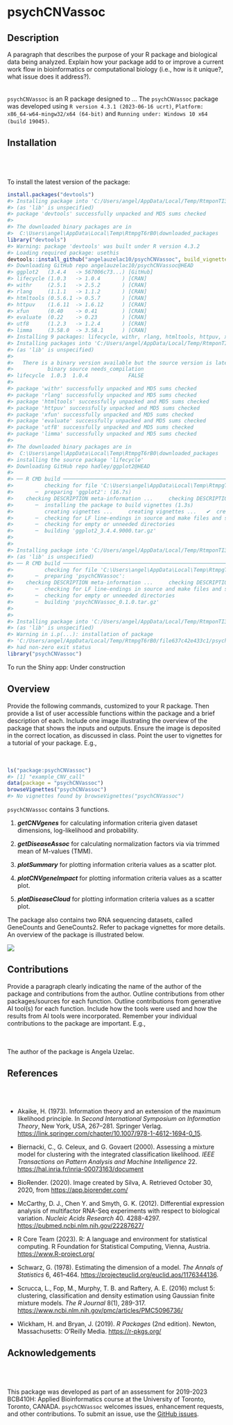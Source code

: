 
<!-- README.md is generated from README.Rmd. Please edit that file -->

# psychCNVassoc

## Description

A paragraph that describes the purpose of your R package and biological
data being analyzed. Explain how your package add to or improve a
current work flow in bioinformatics or computational biology (i.e., how
is it unique?, what issue does it address?). <br> <br> <br>
`psychCNVassoc` is an R package designed to … The `psychCNVassoc`
package was developed using `R version 4.3.1 (2023-06-16 ucrt)`,
`Platform: x86_64-w64-mingw32/x64 (64-bit)` and
`Running under: Windows 10 x64 (build 19045)`.

## Installation

<br> <br> <br> To install the latest version of the package:

``` r
install.packages("devtools")
#> Installing package into 'C:/Users/angel/AppData/Local/Temp/RtmponTI3A/temp_libpathf88290a4026'
#> (as 'lib' is unspecified)
#> package 'devtools' successfully unpacked and MD5 sums checked
#> 
#> The downloaded binary packages are in
#>  C:\Users\angel\AppData\Local\Temp\RtmpgT6rB0\downloaded_packages
library("devtools")
#> Warning: package 'devtools' was built under R version 4.3.2
#> Loading required package: usethis
devtools::install_github("angelauzelac10/psychCNVassoc", build_vignettes = TRUE)
#> Downloading GitHub repo angelauzelac10/psychCNVassoc@HEAD
#> ggplot2   (3.4.4   -> 567006c73...) [GitHub]
#> lifecycle (1.0.3   -> 1.0.4       ) [CRAN]
#> withr     (2.5.1   -> 2.5.2       ) [CRAN]
#> rlang     (1.1.1   -> 1.1.2       ) [CRAN]
#> htmltools (0.5.6.1 -> 0.5.7       ) [CRAN]
#> httpuv    (1.6.11  -> 1.6.12      ) [CRAN]
#> xfun      (0.40    -> 0.41        ) [CRAN]
#> evaluate  (0.22    -> 0.23        ) [CRAN]
#> utf8      (1.2.3   -> 1.2.4       ) [CRAN]
#> limma     (3.58.0  -> 3.58.1      ) [CRAN]
#> Installing 9 packages: lifecycle, withr, rlang, htmltools, httpuv, xfun, evaluate, utf8, limma
#> Installing packages into 'C:/Users/angel/AppData/Local/Temp/RtmponTI3A/temp_libpathf88290a4026'
#> (as 'lib' is unspecified)
#> 
#>   There is a binary version available but the source version is later:
#>           binary source needs_compilation
#> lifecycle  1.0.3  1.0.4             FALSE
#> 
#> package 'withr' successfully unpacked and MD5 sums checked
#> package 'rlang' successfully unpacked and MD5 sums checked
#> package 'htmltools' successfully unpacked and MD5 sums checked
#> package 'httpuv' successfully unpacked and MD5 sums checked
#> package 'xfun' successfully unpacked and MD5 sums checked
#> package 'evaluate' successfully unpacked and MD5 sums checked
#> package 'utf8' successfully unpacked and MD5 sums checked
#> package 'limma' successfully unpacked and MD5 sums checked
#> 
#> The downloaded binary packages are in
#>  C:\Users\angel\AppData\Local\Temp\RtmpgT6rB0\downloaded_packages
#> installing the source package 'lifecycle'
#> Downloading GitHub repo hadley/ggplot2@HEAD
#> 
#> ── R CMD build ─────────────────────────────────────────────────────────────────
#>          checking for file 'C:\Users\angel\AppData\Local\Temp\RtmpgT6rB0\remotes637c328b751c\tidyverse-ggplot2-567006c/DESCRIPTION' ...     checking for file 'C:\Users\angel\AppData\Local\Temp\RtmpgT6rB0\remotes637c328b751c\tidyverse-ggplot2-567006c/DESCRIPTION' ...   ✔  checking for file 'C:\Users\angel\AppData\Local\Temp\RtmpgT6rB0\remotes637c328b751c\tidyverse-ggplot2-567006c/DESCRIPTION' (441ms)
#>       ─  preparing 'ggplot2': (16.7s)
#>    checking DESCRIPTION meta-information ...     checking DESCRIPTION meta-information ...   ✔  checking DESCRIPTION meta-information
#>       ─  installing the package to build vignettes (1.3s)
#>          creating vignettes ...     creating vignettes ...   ✔  creating vignettes (1m 26.7s)
#>       ─  checking for LF line-endings in source and make files and shell scripts (787ms)
#>       ─  checking for empty or unneeded directories
#>       ─  building 'ggplot2_3.4.4.9000.tar.gz'
#>      
#> 
#> Installing package into 'C:/Users/angel/AppData/Local/Temp/RtmponTI3A/temp_libpathf88290a4026'
#> (as 'lib' is unspecified)
#> ── R CMD build ─────────────────────────────────────────────────────────────────
#>          checking for file 'C:\Users\angel\AppData\Local\Temp\RtmpgT6rB0\remotes637c1a255e59\angelauzelac10-psychCNVassoc-138544d/DESCRIPTION' ...     checking for file 'C:\Users\angel\AppData\Local\Temp\RtmpgT6rB0\remotes637c1a255e59\angelauzelac10-psychCNVassoc-138544d/DESCRIPTION' ...   ✔  checking for file 'C:\Users\angel\AppData\Local\Temp\RtmpgT6rB0\remotes637c1a255e59\angelauzelac10-psychCNVassoc-138544d/DESCRIPTION' (920ms)
#>       ─  preparing 'psychCNVassoc':
#>    checking DESCRIPTION meta-information ...     checking DESCRIPTION meta-information ...   ✔  checking DESCRIPTION meta-information
#>       ─  checking for LF line-endings in source and make files and shell scripts
#>       ─  checking for empty or unneeded directories
#>       ─  building 'psychCNVassoc_0.1.0.tar.gz'
#>      
#> 
#> Installing package into 'C:/Users/angel/AppData/Local/Temp/RtmponTI3A/temp_libpathf88290a4026'
#> (as 'lib' is unspecified)
#> Warning in i.p(...): installation of package
#> 'C:/Users/angel/AppData/Local/Temp/RtmpgT6rB0/file637c42e433c1/psychCNVassoc_0.1.0.tar.gz'
#> had non-zero exit status
library("psychCNVassoc")
```

To run the Shiny app: Under construction

## Overview

Provide the following commands, customized to your R package. Then
provide a list of user accessible functions within the package and a
brief description of each. Include one image illustrating the overview
of the package that shows the inputs and outputs. Ensure the image is
deposited in the correct location, as discussed in class. Point the user
to vignettes for a tutorial of your package. E.g., <br> <br> <br>

``` r
ls("package:psychCNVassoc")
#> [1] "example_CNV_call"
data(package = "psychCNVassoc") 
browseVignettes("psychCNVassoc")
#> No vignettes found by browseVignettes("psychCNVassoc")
```

`psychCNVassoc` contains 3 functions.

1.  ***getCNVgenes*** for calculating information criteria given dataset
    dimensions, log-likelihood and probability.

2.  ***getDiseaseAssoc*** for calculating normalization factors via via
    trimmed mean of M-values (TMM).

3.  ***plotSummary*** for plotting information criteria values as a
    scatter plot.

4.  ***plotCNVgeneImpact*** for plotting information criteria values as
    a scatter plot.

5.  ***plotDiseaseCloud*** for plotting information criteria values as a
    scatter plot.

The package also contains two RNA sequencing datasets, called GeneCounts
and GeneCounts2. Refer to package vignettes for more details. An
overview of the package is illustrated below.

![](./inst/extdata/example.png)

## Contributions

Provide a paragraph clearly indicating the name of the author of the
package and contributions from the author. Outline contributions from
other packages/sources for each function. Outline contributions from
generative AI tool(s) for each function. Include how the tools were used
and how the results from AI tools were incorporated. Remember your
individual contributions to the package are important. E.g., <br> <br>
<br>

The author of the package is Angela Uzelac.

## References

<br> <br>

- Akaike, H. (1973). Information theory and an extension of the maximum
  likelihood principle. In *Second International Symposium on
  Information Theory*, New York, USA, 267–281. Springer Verlag.
  <https://link.springer.com/chapter/10.1007/978-1-4612-1694-0_15>.

- Biernacki, C., G. Celeux, and G. Govaert (2000). Assessing a mixture
  model for clustering with the integrated classification likelihood.
  *IEEE Transactions on Pattern Analysis and Machine Intelligence* 22.
  <https://hal.inria.fr/inria-00073163/document>

- BioRender. (2020). Image created by Silva, A. Retrieved October 30,
  2020, from <https://app.biorender.com/>

- McCarthy, D. J., Chen Y. and Smyth, G. K. (2012). Differential
  expression analysis of multifactor RNA-Seq experiments with respect to
  biological variation. *Nucleic Acids Research* 40. 4288-4297.
  <https://pubmed.ncbi.nlm.nih.gov/22287627/>

- R Core Team (2023). R: A language and environment for statistical
  computing. R Foundation for Statistical Computing, Vienna, Austria.
  <https://www.R-project.org/>

- Schwarz, G. (1978). Estimating the dimension of a model. *The Annals
  of Statistics* 6, 461–464.
  <https://projecteuclid.org/euclid.aos/1176344136>.

- Scrucca, L., Fop, M., Murphy, T. B. and Raftery, A. E. (2016) mclust
  5: clustering, classification and density estimation using Gaussian
  finite mixture models. *The R Journal* 8(1), 289-317.
  <https://www.ncbi.nlm.nih.gov/pmc/articles/PMC5096736/>

- Wickham, H. and Bryan, J. (2019). *R Packages* (2nd edition). Newton,
  Massachusetts: O’Reilly Media. <https://r-pkgs.org/>

## Acknowledgements

<br> <br> <br> This package was developed as part of an assessment for
2019-2023 BCB410H: Applied Bioinformatics course at the University of
Toronto, Toronto, CANADA. `psychCNVassoc` welcomes issues, enhancement
requests, and other contributions. To submit an issue, use the [GitHub
issues](https://github.com/angelauzelac10/psychCNVassoc/issues).
